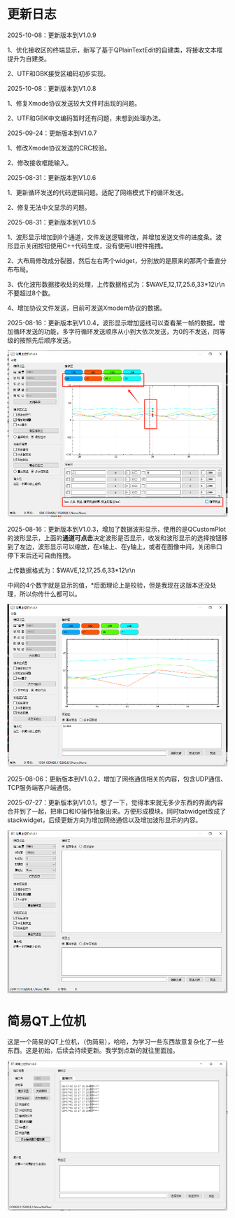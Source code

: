 # 更新日志

2025-10-08：更新版本到V1.0.9

1、优化接收区的终端显示，新写了基于QPlainTextEdit的自建类，将接收文本框提升为自建类。

2、UTF和GBK接受区编码初步实现。

2025-10-08：更新版本到V1.0.8

1、修复Xmode协议发送较大文件时出现的问题。

2、UTF和GBK中文编码暂时还有问题，未想到处理办法。

2025-09-24：更新版本到V1.0.7

1、修改Xmode协议发送的CRC校验。

2、修改接收框能输入。

2025-08-31：更新版本到V1.0.6

1、更新循环发送的代码逻辑问题。适配了网络模式下的循环发送。

2、修复无法中文显示的问题。

2025-08-31：更新版本到V1.0.5

1、波形显示增加到8个通道，文件发送逻辑修改，并增加发送文件的进度条。波形显示关闭按钮使用C++代码生成，没有使用UI控件拖拽。

2、大布局修改成分裂器，然后左右两个widget，分别放的是原来的那两个垂直分布布局。

3、优化波形数据接收处的处理，上传数据格式为：$WAVE,12,17,25.6,33*12\r\n 不要超过8个数。

4、增加协议文件发送，目前可发送Xmodem协议的数据。

2025-08-16：更新版本到V1.0.4，波形显示增加竖线可以查看某一帧的数据，增加循环发送的功能，多字符循环发送顺序从小到大依次发送，为0的不发送，同等级的按照先后顺序发送。

![image-20250817211045080](image/readme/image-20250817211045080.png)

2025-08-16：更新版本到V1.0.3，增加了数据波形显示，使用的是QCustomPlot的波形显示，上面的**通道可点击**决定波形是否显示，收发和波形显示的选择按钮移到了左边，波形显示可以缩放，在x轴上、在y轴上，或者在图像中间，关闭串口停下来后还可自由拖拽。

上传数据格式为：$WAVE,12,17,25.6,33*12\r\n

中间的4个数字就是显示的值，*后面理论上是校验，但是我现在这版本还没处理，所以你传什么都可以。

![image-20250816115908994](image/readme/image-20250816115908994.png)

2025-08-06：更新版本到V1.0.2，增加了网络通信相关的内容，包含UDP通信、TCP服务端客户端通信。

2025-07-27：更新版本到V1.0.1，想了一下，觉得本来就无多少东西的界面内容合并到了一起，把串口和IO操作抽象出来。方便形成模块。同时tabwidget改成了stackwidget，后续更新方向为增加网络通信以及增加波形显示的内容。

![image-20250727102350791](image/readme/image-20250727102350791.png)



# 简易QT上位机

这是一个简易的QT上位机，（伪简易），哈哈，为学习一些东西故意复杂化了一些东西。这是初始，后续会持续更新。我学到点新的就往里面加。

![image-20250720183603753](image/readme/image-20250720183603753.png)